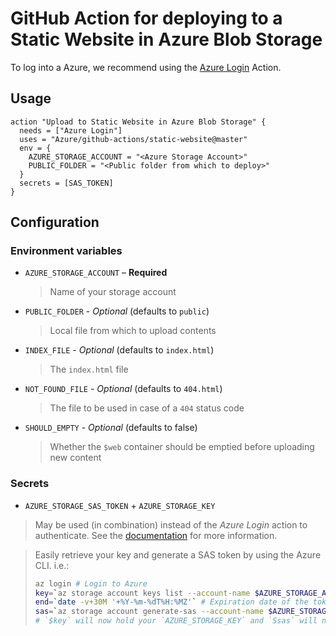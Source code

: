 # GitHub Action for deploying to a Static Website in Azure Blob Storage

To log into a Azure, we recommend using the [Azure Login](https://github.com/Azure/github-actions/tree/master/login) Action.

## Usage

```
action "Upload to Static Website in Azure Blob Storage" {
  needs = ["Azure Login"]
  uses = "Azure/github-actions/static-website@master"
  env = {
    AZURE_STORAGE_ACCOUNT = "<Azure Storage Account>"
    PUBLIC_FOLDER = "<Public folder from which to deploy>"
  }
  secrets = [SAS_TOKEN]
}
```

## Configuration

### Environment variables

- `AZURE_STORAGE_ACCOUNT` – **Required** 
  > Name of your storage account

- `PUBLIC_FOLDER` - *Optional* (defaults to `public`)
  > Local file from which to upload contents

- `INDEX_FILE` - *Optional* (defaults to `index.html`)
  > The `index.html` file

- `NOT_FOUND_FILE` - *Optional* (defaults to `404.html`)
  > The file to be used in case of a `404` status code

- `SHOULD_EMPTY` - *Optional* (defaults to false)
  > Whether the `$web` container should be emptied before uploading new content

### Secrets

- `AZURE_STORAGE_SAS_TOKEN` + `AZURE_STORAGE_KEY`

> May be used (in combination) instead of the _Azure Login_ action to authenticate. See the [documentation](https://docs.microsoft.com/en-us/cli/azure/storage/blob?view=azure-cli-latest) for more information.

> Easily retrieve your key and generate a SAS token by using the Azure CLI. i.e.:
>
> ```bash
> az login # Login to Azure
> key=`az storage account keys list --account-name $AZURE_STORAGE_ACCOUNT` # Assuming AZURE_STORAGE_ACCOUNT holds the storage account name
> end=`date -v+30M '+%Y-%m-%dT%H:%MZ'` # Expiration date of the token (this will expire in 30 minutes)
> sas=`az storage account generate-sas --account-name $AZURE_STORAGE_ACCOUNT --account-key $key --resource-types c --services b --expiry $end --permissions adu`
> # `$key` will now hold your `AZURE_STORAGE_KEY` and `Ssas` will now hold your `AZURE_STORAGE_SAS_TOKEN`
> ```